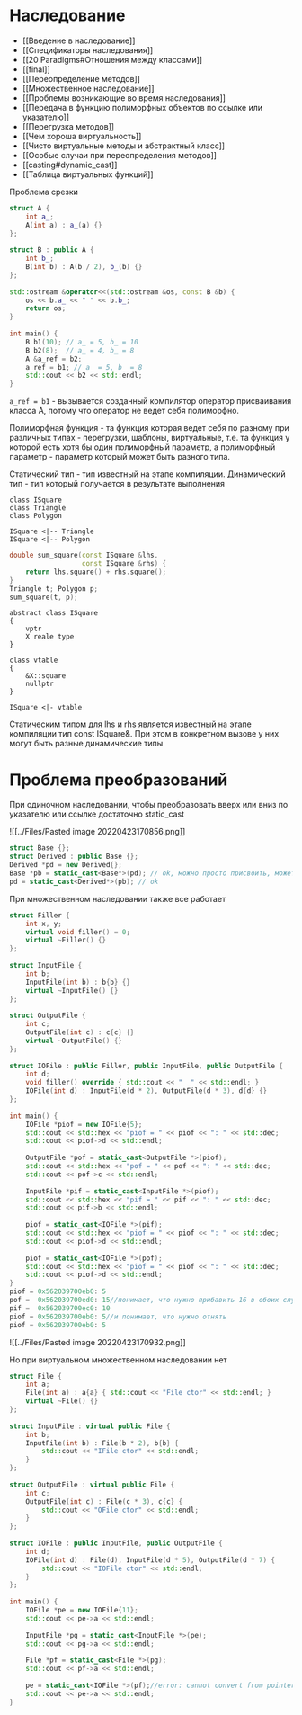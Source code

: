 # Наследование
* [[Введение в наследование]]
* [[Спецификаторы наследования]]
* [[20 Paradigms#Отношения между классами]]
* [[final]]
* [[Переопределение методов]]
* [[Множественное наследование]]
* [[Проблемы возникающие во время наследования]]
* [[Передача в функцию полиморфных объектов по ссылке или указателю]]
* [[Перегрузка методов]]
* [[Чем хороша виртуальность]]
* [[Чисто виртуальные методы и абстрактный класс]]
* [[Особые случаи при переопределения методов]]
* [[casting#dynamic_cast]]
* [[Таблица виртуальных функций]]

 Проблема срезки
```cpp
struct A {  
    int a_;  
    A(int a) : a_(a) {}  
};  
  
struct B : public A {  
    int b_;  
    B(int b) : A(b / 2), b_(b) {}  
};  
  
std::ostream &operator<<(std::ostream &os, const B &b) {  
    os << b.a_ << " " << b.b_;  
    return os;  
}  
  
int main() {  
    B b1(10); // a_ = 5, b_ = 10  
    B b2(8);  // a_ = 4, b_ = 8  
    A &a_ref = b2;  
    a_ref = b1; // a_ = 5, b_ = 8  
    std::cout << b2 << std::endl;  
}
```

`a_ref = b1` - вызывается созданный компилятор оператор присваивания класса A, потому что оператор не ведет себя полиморфно.

Полиморфная функция - та функция которая ведет себя по разному при различных типах - перегрузки, шаблоны, виртуальные, т.е. та функция у которой есть хотя бы один полиморфный параметр, а полиморфный параметр - параметр который может быть разного типа.

Статический тип - тип известный на этапе компиляции. 
Динамический тип - тип который получается в результате выполнения

```plantuml
class ISquare
class Triangle
class Polygon

ISquare <|-- Triangle
ISquare <|-- Polygon
```




```cpp
double sum_square(const ISquare &lhs,  
                  const ISquare &rhs) {  
    return lhs.square() + rhs.square();  
}  
Triangle t; Polygon p;  
sum_square(t, p);
```

```plantuml
abstract class ISquare
{
	vptr
	X reale type
}

class vtable
{
	&X::square
	nullptr
}

ISquare <|- vtable
```

Cтатическим типом для lhs и rhs является известный на этапе компиляции тип const ISquare&. При этом в конкретном вызове у них могут быть разные динамические типы

# Проблема преобразований
При одиночном наследовании, чтобы преобразовать вверх или вниз по указателю или ссылке достаточно static_cast


![[../Files/Pasted image 20220423170856.png]]

```cpp
struct Base {};  
struct Derived : public Base {};  
Derived *pd = new Derived{};  
Base *pb = static_cast<Base*>(pd); // ok, можно просто присвоить, может статикаст, это не ошибка 
pd = static_cast<Derived*>(pb); // ok
```


При множественном наследовании также все работает

```cpp
struct Filler {  
    int x, y;  
    virtual void filler() = 0;  
    virtual ~Filler() {}  
};  
  
struct InputFile {  
    int b;  
    InputFile(int b) : b{b} {}  
    virtual ~InputFile() {}  
};  
  
struct OutputFile {  
    int c;  
    OutputFile(int c) : c{c} {}  
    virtual ~OutputFile() {}  
};  
  
struct IOFile : public Filler, public InputFile, public OutputFile {  
    int d;  
    void filler() override { std::cout << "  " << std::endl; }  
    IOFile(int d) : InputFile(d * 2), OutputFile(d * 3), d{d} {}  
};  
  
int main() {  
    IOFile *piof = new IOFile{5};  
    std::cout << std::hex << "piof = " << piof << ": " << std::dec;  
    std::cout << piof->d << std::endl;  
  
    OutputFile *pof = static_cast<OutputFile *>(piof);  
    std::cout << std::hex << "pof = " << pof << ": " << std::dec;  
    std::cout << pof->c << std::endl;  
  
    InputFile *pif = static_cast<InputFile *>(piof);  
    std::cout << std::hex << "pif = " << pif << ": " << std::dec;  
    std::cout << pif->b << std::endl;  
  
    piof = static_cast<IOFile *>(pif);  
    std::cout << std::hex << "piof = " << piof << ": " << std::dec;  
    std::cout << piof->d << std::endl;  
  
    piof = static_cast<IOFile *>(pof);  
    std::cout << std::hex << "piof = " << piof << ": " << std::dec;  
    std::cout << piof->d << std::endl;  
}
piof = 0x562039700eb0: 5
pof =  0x562039700ed0: 15//понимает, что нужно прибавить 16 в обоих случаях
pif =  0x562039700ec0: 10
piof = 0x562039700eb0: 5//и понимает, что нужно отнять
piof = 0x562039700eb0: 5
```

![[../Files/Pasted image 20220423170932.png]]

Но при виртуальном множественном наследовании нет

```cpp
struct File {  
    int a;  
    File(int a) : a{a} { std::cout << "File ctor" << std::endl; }  
    virtual ~File() {}  
};  
  
struct InputFile : virtual public File {  
    int b;  
    InputFile(int b) : File(b * 2), b{b} {  
        std::cout << "IFile ctor" << std::endl;  
    }  
};  
  
struct OutputFile : virtual public File {  
    int c;  
    OutputFile(int c) : File(c * 3), c{c} {  
        std::cout << "OFile ctor" << std::endl;  
    }  
};  
  
struct IOFile : public InputFile, public OutputFile {  
    int d;  
    IOFile(int d) : File(d), InputFile(d * 5), OutputFile(d * 7) {  
        std::cout << "IOFile ctor" << std::endl;  
    }  
};  
  
int main() {  
    IOFile *pe = new IOFile{11};  
    std::cout << pe->a << std::endl;  
  
    InputFile *pg = static_cast<InputFile *>(pe);  
    std::cout << pg->a << std::endl;  
  
    File *pf = static_cast<File *>(pg);  
    std::cout << pf->a << std::endl;  
  
    pe = static_cast<IOFile *>(pf);//error: cannot convert from pointer to base class ‘File’ to pointer to derived class ‘IOFile’ because the base is virtual поскольку непонятно сколько отступать  
    std::cout << pe->a << std::endl;  
}
```


